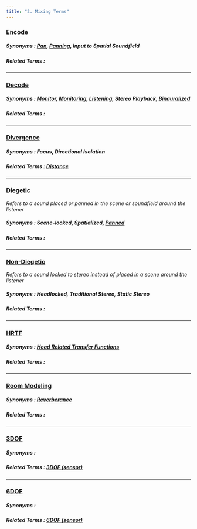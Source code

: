 ```yaml
---
title: "2. Mixing Terms"
---
```


### [Encode](../mixing-terms#encode)
##### Synonyms : [Pan](../mixing-terms#panning), [Panning](../mixing-terms#panning), Input to Spatial Soundfield
##### Related Terms :
---
### [Decode](../mixing-terms#decode)
##### Synonyms : [Monitor](../mixing-terms#monitoring), [Monitoring](../mixing-terms#monitoring), [Listening](../mixing-terms#monitoring), Stereo Playback, [Binauralized](../mixing-terms#binaural)
##### Related Terms :
---
### [Divergence](../mixing-terms#diverge)
##### Synonyms : Focus, Directional Isolation
##### Related Terms : [Distance](../general-terms#distance)
---
### [Diegetic](../mixing-terms#diegetic)

_Refers to a sound placed or panned in the scene or soundfield around the listener_
##### Synonyms : Scene-locked, Spatialized, [Panned](../mixing-terms#panning)
##### Related Terms :
---
### [Non-Diegetic](../mixing-terms#non-diegetic)

_Refers to a sound locked to stereo instead of placed in a scene around the listener_
##### Synonyms : Headlocked, Traditional Stereo, Static Stereo
##### Related Terms :
---
### [HRTF](../mixing-terms#hrtf)
##### Synonyms : [Head Related Transfer Functions](../general-terms#hrtf)
##### Related Terms : 
---
### [Room Modeling](../mixing-terms#room-modeling)
##### Synonyms : [Reverberance](../mixing-terms#reverberance)
##### Related Terms :
---
### [3DOF](../mixing-terms#3dof)
##### Synonyms : 
##### Related Terms : [3DOF (sensor)](../technical-terms#3dof)
---
### [6DOF](../mixing-terms#6dof)
##### Synonyms : 
##### Related Terms : [6DOF (sensor)](../technical-terms#6dof)